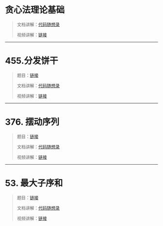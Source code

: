 



# 贪心法理论基础

> 文档讲解：[代码随想录](https://programmercarl.com/%E8%B4%AA%E5%BF%83%E7%AE%97%E6%B3%95%E7%90%86%E8%AE%BA%E5%9F%BA%E7%A1%80.html)
>
> 视频讲解：[链接](https://www.bilibili.com/video/BV1WK4y1R71x/)







--------------



# 455.分发饼干

> 题目：[链接](https://leetcode.cn/problems/assign-cookies/)
>
> 文档讲解：[代码随想录](https://programmercarl.com/0455.%E5%88%86%E5%8F%91%E9%A5%BC%E5%B9%B2.html)
>
> 视频讲解：[链接](https://www.bilibili.com/video/BV1MM411b7cq)







--------------

# 376. 摆动序列

> 题目：[链接](https://leetcode.cn/problems/wiggle-subsequence/)
>
> 文档讲解：[代码随想录](https://programmercarl.com/0376.%E6%91%86%E5%8A%A8%E5%BA%8F%E5%88%97.html)
>
> 视频讲解：[链接](https://www.bilibili.com/video/BV17M411b7NS)











--------------



# 53. 最大子序和

> 题目：[链接](https://leetcode.cn/problems/maximum-subarray/)
>
> 文档讲解：[代码随想录](https://programmercarl.com/0053.%E6%9C%80%E5%A4%A7%E5%AD%90%E5%BA%8F%E5%92%8C.html)
>
> 视频讲解：[链接](https://www.bilibili.com/video/BV1aY4y1Z7ya)





